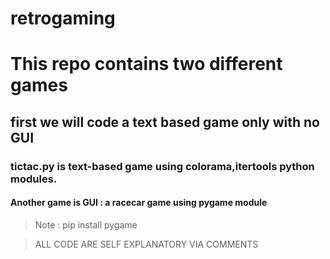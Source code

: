 # retrogaming

# This repo contains two different games


## first we will code a text based game only  with no GUI

### tictac.py is text-based game using colorama,itertools python modules.




#### Another game is GUI : a racecar game using pygame module 
> Note : pip install pygame 

>ALL CODE ARE SELF EXPLANATORY VIA COMMENTS
